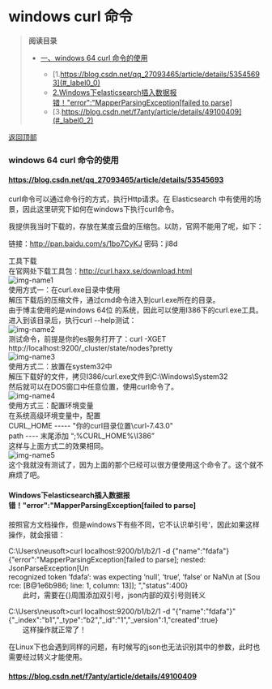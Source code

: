 # windows  curl 命令

> **阅读目录**
>
> * [一、windows 64 curl 命令的使用](#_label0)
>
>   * [1.https://blog.csdn.net/qq_27093465/article/details/53545693](#_label0_0)
>   * [2.Windows下elasticsearch插入数据报错！&quot;error&quot;:&quot;MapperParsingException[failed to parse]](#_label0_1)
>   * [3.https://blog.csdn.net/f7anty/article/details/49100409](#_label0_2)

[返回顶部](#_labelTop)

### windows 64 curl 命令的使用

#### https://blog.csdn.net/qq_27093465/article/details/53545693

curl命令可以通过命令行的方式，执行Http请求。在 Elasticsearch 中有使用的场景，因此这里研究下如何在windows下执行curl命令。

我提供我当时下载的，存放在某度云盘的压缩包。以防，官网不能用了呢，如下：

链接：http://pan.baidu.com/s/1bo7CyKJ 密码：jl8d

工具下载  
在官网处下载工具包：http://curl.haxx.se/download.html  
​![img-name1](20161209223210909-20220830215956-z3ofq6f.png)  
使用方式一：在curl.exe目录中使用  
解压下载后的压缩文件，通过cmd命令进入到curl.exe所在的目录。  
由于博主使用的是windows 64位 的系统，因此可以使用I386下的curl.exe工具。  
进入到该目录后，执行curl --help测试：  
​![img-name2](20161209223239692-20220830215956-rzuv3qw.png)  
测试命令，前提是你的es服务打开了：curl -XGET http://localhost:9200/_cluster/state/nodes?pretty  
​![img-name3](20161209223305755-20220830215956-09aqpcq.png)  
使用方式二：放置在system32中  
解压下载好的文件，拷贝I386/curl.exe文件到C:\Windows\System32  
然后就可以在DOS窗口中任意位置，使用curl命令了。  
​![img-name4](20161209223329646-20220830215956-vcp795x.png)  
使用方式三：配置环境变量  
在系统高级环境变量中，配置  
CURL_HOME ----- "你的curl目录位置\curl-7.43.0"  
path ---- 末尾添加 “;%CURL_HOME%\I386”  
这样与上面方式二的效果相同。  
​![img-name5](20161209223340318-20220830215956-cih15vy.png)  
这个我就没有测试了，因为上面的那个已经可以很方便使用这个命令了。这个就不麻烦了吧。

#### Windows下elasticsearch插入数据报错！"error":"MapperParsingException[failed to parse]

按照官方文档操作，但是windows下有些不同，它不认识单引号‘，因此如果这样操作，就会报错：

C:\Users\neusoft>curl localhost:9200/b1/b2/1 -d {"name":"fdafa"}  
{"error":"MapperParsingException[failed to parse]; nested: JsonParseException[Un  
recognized token ‘fdafa‘: was expecting ‘null‘, ‘true‘, ‘false‘ or NaN\n at [Sou  
rce: [B@1e6b986; line: 1, column: 13]]; ","status":400}  
　　此时，需要在{}周围添加双引号，json内部的双引号则转义

C:\Users\neusoft>curl localhost:9200/b1/b2/1 -d "{"name":"fdafa"}"  
{"_index":"b1","_type":"b2","_id":"1","_version":1,"created":true}  
　　这样操作就正常了！

在Linux下也会遇到同样的问题，有时候写的json也无法识别其中的参数，此时也需要经过转义才能使用。

#### https://blog.csdn.net/f7anty/article/details/49100409
